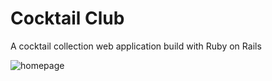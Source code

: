 <h1> Cocktail Club </h1> 

<p> A cocktail collection web application build with Ruby on Rails </p> 

<img src="https://github.com/victoria-vassi/rails-mister-cocktail/raw/master/app/assets/images/homepage.png" alt="homepage" title="Homepage" style="max-width:100%;">

